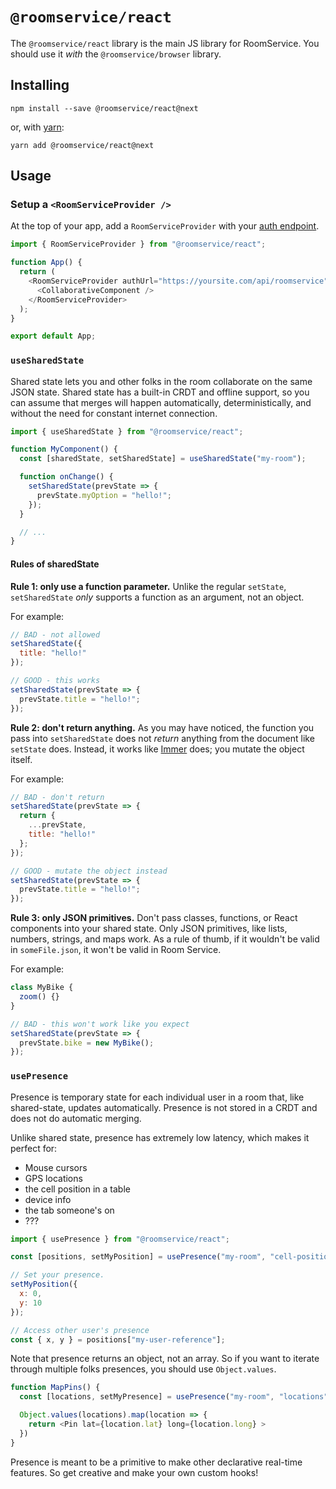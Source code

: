 # `@roomservice/react`

The `@roomservice/react` library is the main JS library for RoomService. You should use it _with_ the `@roomservice/browser` library.

## Installing

```
npm install --save @roomservice/react@next
```

or, with [yarn](https://yarnpkg.com/):

```
yarn add @roomservice/react@next
```

## Usage

### Setup a `<RoomServiceProvider />`

At the top of your app, add a `RoomServiceProvider` with your [auth endpoint](https://www.roomservice.dev/docs/auth).

```js
import { RoomServiceProvider } from "@roomservice/react";

function App() {
  return (
    <RoomServiceProvider authUrl="https://yoursite.com/api/roomservice">
      <CollaborativeComponent />
    </RoomServiceProvider>
  );
}

export default App;
```

### `useSharedState`

Shared state lets you and other folks in the room collaborate on the same JSON state. Shared state has a built-in CRDT and offline support, so you can assume that merges will happen automatically, deterministically, and without the need for constant internet connection.

```js
import { useSharedState } from "@roomservice/react";

function MyComponent() {
  const [sharedState, setSharedState] = useSharedState("my-room");

  function onChange() {
    setSharedState(prevState => {
      prevState.myOption = "hello!";
    });
  }

  // ...
}
```

#### Rules of sharedState

**Rule 1: only use a function parameter.** Unlike the regular `setState`, `setSharedState` _only_ supports a function as an argument, not an object.

For example:

```js
// BAD - not allowed
setSharedState({
  title: "hello!"
});

// GOOD - this works
setSharedState(prevState => {
  prevState.title = "hello!";
});
```

**Rule 2: don't return anything.** As you may have noticed, the function you pass into `setSharedState` does not _return_ anything from the document like `setState` does. Instead, it works like [Immer](https://immerjs.github.io/immer/docs/introduction) does; you mutate the object itself.

For example:

```js
// BAD - don't return
setSharedState(prevState => {
  return {
    ...prevState,
    title: "hello!"
  };
});

// GOOD - mutate the object instead
setSharedState(prevState => {
  prevState.title = "hello!";
});
```

**Rule 3: only JSON primitives.** Don't pass classes, functions, or React components into your shared state. Only JSON primitives, like lists, numbers, strings, and maps work. As a rule of thumb, if it wouldn't be valid in `someFile.json`, it won't be valid in Room Service.

For example:

```js
class MyBike {
  zoom() {}
}

// BAD - this won't work like you expect
setSharedState(prevState => {
  prevState.bike = new MyBike();
});
```

### `usePresence`

Presence is temporary state for each individual user in a room that, like shared-state, updates automatically. Presence is not stored in a CRDT and does not do automatic merging.

Unlike shared state, presence has extremely low latency, which makes it perfect for:

- Mouse cursors
- GPS locations
- the cell position in a table
- device info
- the tab someone's on
- ???

```js
import { usePresence } from "@roomservice/react";

const [positions, setMyPosition] = usePresence("my-room", "cell-positions");

// Set your presence.
setMyPosition({
  x: 0,
  y: 10
});

// Access other user's presence
const { x, y } = positions["my-user-reference"];
```

Note that presence returns an object, not an array. So if you want to iterate through multiple folks presences, you should use `Object.values`.

```js
function MapPins() {
  const [locations, setMyPresence] = usePresence("my-room", "locations");

  Object.values(locations).map(location => {
    return <Pin lat={location.lat} long={location.long} >
  })
}
```

Presence is meant to be a primitive to make other declarative real-time features. So get creative and make your own custom hooks!
